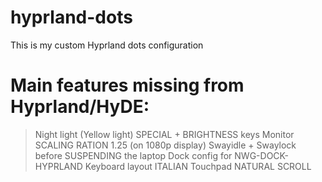# hyprland-dots
This is my custom Hyprland dots configuration

# Main features missing from Hyprland/HyDE:

> Night light (Yellow light) SPECIAL + BRIGHTNESS keys
> Monitor SCALING RATION 1.25 (on 1080p display)
> Swayidle + Swaylock before SUSPENDING the laptop
> Dock config for NWG-DOCK-HYPRLAND
> Keyboard layout ITALIAN
> Touchpad NATURAL SCROLL
